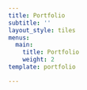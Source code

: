 ```yaml
---
title: Portfolio
subtitle: ''
layout_style: tiles
menus:
  main:
    title: Portfolio
    weight: 2
template: portfolio

---
```


